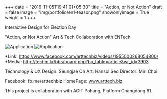 +++
date = "2016-11-05T19:41:01+05:30"
title = "Action, or Not Action"
draft = false
image = "img/portfolio/en1-teasor.png"
showonlyimage = True
weight = 1
+++

Interactive Design for Election Day
<!--more-->

"Action, or Not Action"
Art & Tech Collaboration with ENTech

![Application][1]
![Application][2]

*Link: https://www.facebook.com/arttechbiz/videos/1955000268054800/
*Media: http://techm.kr/bbs/board.php?bo_table=article&wr_id=3903

Technology & UX Design: Seungjae Oh
Art: Hansol Seo
Director: Miri Choi

Facebook: fb.me/arttechbiz
HomePage: www.arttech.biz

This project is collaboration with AGIT Pohang, Platform Changdong 61.


[1]: /img/portfolio/en1-app1.png
[2]: /img/portfolio/en1-app2.png